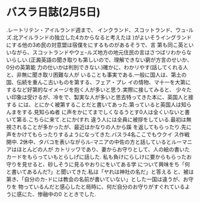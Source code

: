 # バスラ日誌(2月5日)

.レートリテン・アイルランド週まで、
インクランド、スコットランド、ウュ-ルズ.北アイルランドの独立した4カからなると考えたほ
)がよいそうイングランドにする他の3め民の対意盟は宿僕をにするものがあるそうで、言
第も同こ英といいながら、スコットランドやウェ-ルズ地方の地元住民の言はさつばリわからな
いらしい.(正澱英語の聞き取りも第しいので、理解できない窮が方言のせいか、0分の英第能
力の仕いかは判別できない.)確かに、わかリやす(話してくれる人と、非無に聞き取リ困難な人が
いることも事実である.一般に国人は、第土の国、伝続を重んこ古いものを第する、フェア・プレ
イの情物、マ十一を大第にするなど好第的なイメージを抱く人が多いと思う.実際に接してみると、
少々たい印象は受けるが、冷をで、製実な人が多いと思去特ってきた本に、英国人と接する
には、とにかく被第することだと書いてあった.第っていると英国人は知らんまをする.見知らぬ者
に声をかにてまでしくなるうとす0人は全くいないと書いて第る.こちらに来て.とにか(すれ
違う人には全員に被拶をしている.最初は無視されることが多かったが、最近はかなりの人から蹊
を返してもらったり.先に声をかけてもらったりするようになってきた.バスラ4名ここでもウクイ
ス作戦開中.
2休中、タバコを表いながらル-マニアの中佐の方と話しているとルーマニアはほとんどの人が
カトリッワであり、妻からお守りとして、人の絵の書いたカードをもらっていもとらしげに話した.
私も負けにらしけに要からもらったお守りを見せると、砂しそうに見るやおりにをいてある学
について興味をち「何と書いてあるんだ?」と聞いてきた.私は「ヤれは神社の名だ」と答える
と、被は第き、「自分のカ-ドには教会の名前が書いていない」とした一国は違うが、お守りを
物っているんだと感心したと局時に、何だ自分のお守りがすぐれているように感にた、惨融中の0
とときでした.

